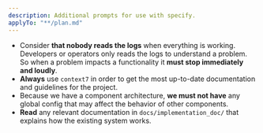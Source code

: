 ```yaml
---
description: Additional prompts for use with specify.
applyTo: "**/plan.md"
---
```


* Consider **that nobody reads the logs** when everything is working. Developers or operators only reads the logs to understand a problem. So when a problem impacts a functionality it **must stop immediately and loudly**.
* **Always** use `context7` in order to get the most up-to-date documentation and guidelines for the project.
* Because we have a component architecture, **we must not have** any global config that may affect the behavior of other components.
* **Read** any relevant documentation in `docs/implementation_doc/` that explains how the existing system works. 
